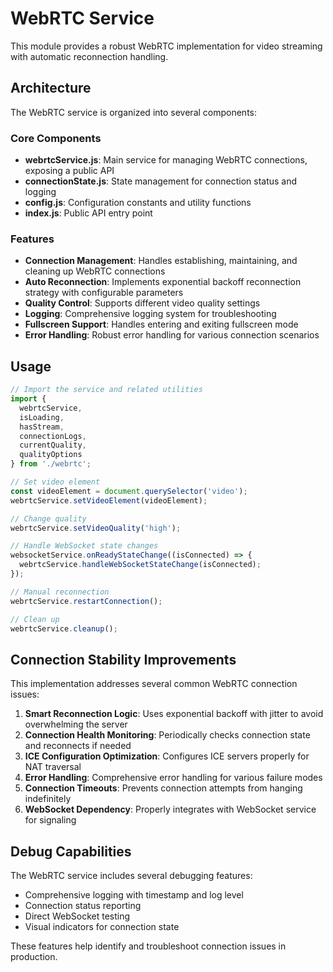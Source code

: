 # WebRTC Service

This module provides a robust WebRTC implementation for video streaming with automatic reconnection handling.

## Architecture

The WebRTC service is organized into several components:

### Core Components

- **webrtcService.js**: Main service for managing WebRTC connections, exposing a public API
- **connectionState.js**: State management for connection status and logging
- **config.js**: Configuration constants and utility functions
- **index.js**: Public API entry point

### Features

- **Connection Management**: Handles establishing, maintaining, and cleaning up WebRTC connections
- **Auto Reconnection**: Implements exponential backoff reconnection strategy with configurable parameters
- **Quality Control**: Supports different video quality settings
- **Logging**: Comprehensive logging system for troubleshooting
- **Fullscreen Support**: Handles entering and exiting fullscreen mode
- **Error Handling**: Robust error handling for various connection scenarios

## Usage

```javascript
// Import the service and related utilities
import { 
  webrtcService, 
  isLoading, 
  hasStream, 
  connectionLogs, 
  currentQuality,
  qualityOptions 
} from './webrtc';

// Set video element
const videoElement = document.querySelector('video');
webrtcService.setVideoElement(videoElement);

// Change quality
webrtcService.setVideoQuality('high');

// Handle WebSocket state changes
websocketService.onReadyStateChange((isConnected) => {
  webrtcService.handleWebSocketStateChange(isConnected);
});

// Manual reconnection
webrtcService.restartConnection();

// Clean up
webrtcService.cleanup();
```

## Connection Stability Improvements

This implementation addresses several common WebRTC connection issues:

1. **Smart Reconnection Logic**: Uses exponential backoff with jitter to avoid overwhelming the server
2. **Connection Health Monitoring**: Periodically checks connection state and reconnects if needed
3. **ICE Configuration Optimization**: Configures ICE servers properly for NAT traversal
4. **Error Handling**: Comprehensive error handling for various failure modes
5. **Connection Timeouts**: Prevents connection attempts from hanging indefinitely
6. **WebSocket Dependency**: Properly integrates with WebSocket service for signaling

## Debug Capabilities

The WebRTC service includes several debugging features:

- Comprehensive logging with timestamp and log level
- Connection status reporting
- Direct WebSocket testing
- Visual indicators for connection state

These features help identify and troubleshoot connection issues in production.